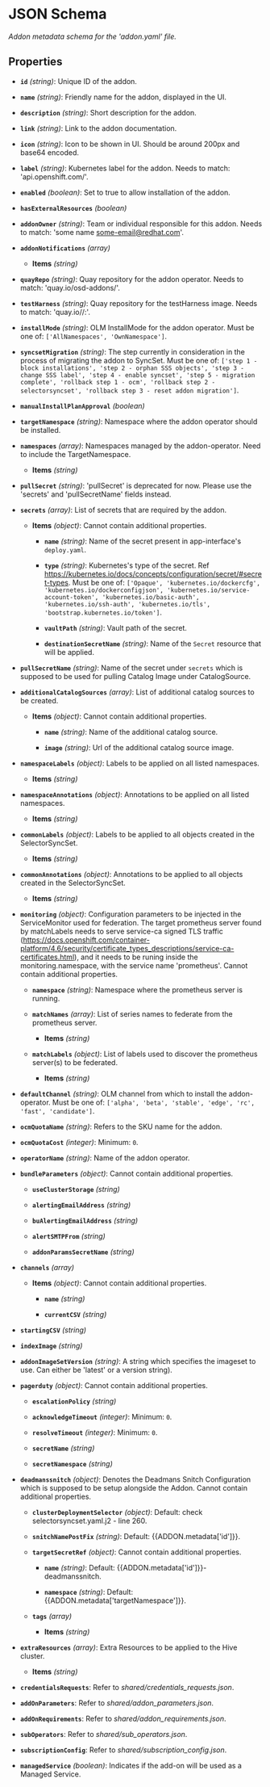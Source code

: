 # JSON Schema


*Addon metadata schema for the 'addon.yaml' file.*


## Properties


- **`id`** *(string)*: Unique ID of the addon.

- **`name`** *(string)*: Friendly name for the addon, displayed in the UI.

- **`description`** *(string)*: Short description for the addon.

- **`link`** *(string)*: Link to the addon documentation.

- **`icon`** *(string)*: Icon to be shown in UI. Should be around 200px and base64 encoded.

- **`label`** *(string)*: Kubernetes label for the addon. Needs to match: 'api.openshift.com/<addon-id>'.

- **`enabled`** *(boolean)*: Set to true to allow installation of the addon.

- **`hasExternalResources`** *(boolean)*

- **`addonOwner`** *(string)*: Team or individual responsible for this addon. Needs to match: 'some name <some-email@redhat.com>'.

- **`addonNotifications`** *(array)*

  - **Items** *(string)*

- **`quayRepo`** *(string)*: Quay repository for the addon operator. Needs to match: 'quay.io/osd-addons/<my-addon-repo>'.

- **`testHarness`** *(string)*: Quay repository for the testHarness image. Needs to match: 'quay.io/<my-repo>/<my-test-harness>:<my-tag>'.

- **`installMode`** *(string)*: OLM InstallMode for the addon operator. Must be one of: `['AllNamespaces', 'OwnNamespace']`.

- **`syncsetMigration`** *(string)*: The step currently in consideration in the process of migrating the addon to SyncSet. Must be one of: `['step 1 - block installations', 'step 2 - orphan SSS objects', 'step 3 - change SSS label', 'step 4 - enable syncset', 'step 5 - migration complete', 'rollback step 1 - ocm', 'rollback step 2 - selectorsyncset', 'rollback step 3 - reset addon migration']`.

- **`manualInstallPlanApproval`** *(boolean)*

- **`targetNamespace`** *(string)*: Namespace where the addon operator should be installed.

- **`namespaces`** *(array)*: Namespaces managed by the addon-operator. Need to include the TargetNamespace.

  - **Items** *(string)*

- **`pullSecret`** *(string)*: 'pullSecret' is deprecated for now. Please use the 'secrets' and 'pullSecretName' fields instead.

- **`secrets`** *(array)*: List of secrets that are required by the addon.

  - **Items** *(object)*: Cannot contain additional properties.

    - **`name`** *(string)*: Name of the secret present in app-interface's `deploy.yaml`.

    - **`type`** *(string)*: Kubernetes's type of the secret. Ref https://kubernetes.io/docs/concepts/configuration/secret/#secret-types. Must be one of: `['Opaque', 'kubernetes.io/dockercfg', 'kubernetes.io/dockerconfigjson', 'kubernetes.io/service-account-token', 'kubernetes.io/basic-auth', 'kubernetes.io/ssh-auth', 'kubernetes.io/tls', 'bootstrap.kubernetes.io/token']`.

    - **`vaultPath`** *(string)*: Vault path of the secret.

    - **`destinationSecretName`** *(string)*: Name of the `Secret` resource that will be applied.

- **`pullSecretName`** *(string)*: Name of the secret under `secrets` which is supposed to be used for pulling Catalog Image under CatalogSource.

- **`additionalCatalogSources`** *(array)*: List of additional catalog sources to be created.

  - **Items** *(object)*: Cannot contain additional properties.

    - **`name`** *(string)*: Name of the additional catalog source.

    - **`image`** *(string)*: Url of the additional catalog source image.

- **`namespaceLabels`** *(object)*: Labels to be applied on all listed namespaces.

  - **Items** *(string)*

- **`namespaceAnnotations`** *(object)*: Annotations to be applied on all listed namespaces.

  - **Items** *(string)*

- **`commonLabels`** *(object)*: Labels to be applied to all objects created in the SelectorSyncSet.

  - **Items** *(string)*

- **`commonAnnotations`** *(object)*: Annotations to be applied to all objects created in the SelectorSyncSet.

  - **Items** *(string)*

- **`monitoring`** *(object)*: Configuration parameters to be injected in the ServiceMonitor used for federation. The target prometheus server found by matchLabels needs to serve service-ca signed TLS traffic (https://docs.openshift.com/container-platform/4.6/security/certificate_types_descriptions/service-ca-certificates.html), and it needs to be runing inside the monitoring.namespace, with the service name 'prometheus'. Cannot contain additional properties.

  - **`namespace`** *(string)*: Namespace where the prometheus server is running.

  - **`matchNames`** *(array)*: List of series names to federate from the prometheus server.

    - **Items** *(string)*

  - **`matchLabels`** *(object)*: List of labels used to discover the prometheus server(s) to be federated.

    - **Items** *(string)*

- **`defaultChannel`** *(string)*: OLM channel from which to install the addon-operator. Must be one of: `['alpha', 'beta', 'stable', 'edge', 'rc', 'fast', 'candidate']`.

- **`ocmQuotaName`** *(string)*: Refers to the SKU name for the addon.

- **`ocmQuotaCost`** *(integer)*: Minimum: `0`.

- **`operatorName`** *(string)*: Name of the addon operator.

- **`bundleParameters`** *(object)*: Cannot contain additional properties.

  - **`useClusterStorage`** *(string)*

  - **`alertingEmailAddress`** *(string)*

  - **`buAlertingEmailAddress`** *(string)*

  - **`alertSMTPFrom`** *(string)*

  - **`addonParamsSecretName`** *(string)*

- **`channels`** *(array)*

  - **Items** *(object)*: Cannot contain additional properties.

    - **`name`** *(string)*

    - **`currentCSV`** *(string)*

- **`startingCSV`** *(string)*

- **`indexImage`** *(string)*

- **`addonImageSetVersion`** *(string)*: A string which specifies the imageset to use. Can either be 'latest' or a version string).

- **`pagerduty`** *(object)*: Cannot contain additional properties.

  - **`escalationPolicy`** *(string)*

  - **`acknowledgeTimeout`** *(integer)*: Minimum: `0`.

  - **`resolveTimeout`** *(integer)*: Minimum: `0`.

  - **`secretName`** *(string)*

  - **`secretNamespace`** *(string)*

- **`deadmanssnitch`** *(object)*: Denotes the Deadmans Snitch Configuration which is supposed to be setup alongside the Addon. Cannot contain additional properties.

  - **`clusterDeploymentSelector`** *(object)*: Default: check selectorsyncset.yaml.j2 - line 260.

  - **`snitchNamePostFix`** *(string)*: Default: {{ADDON.metadata['id']}}.

  - **`targetSecretRef`** *(object)*: Cannot contain additional properties.

    - **`name`** *(string)*: Default: {{ADDON.metadata['id']}}-deadmanssnitch.

    - **`namespace`** *(string)*: Default: {{ADDON.metadata['targetNamespace']}}.

  - **`tags`** *(array)*

    - **Items** *(string)*

- **`extraResources`** *(array)*: Extra Resources to be applied to the Hive cluster.

  - **Items** *(string)*

- **`credentialsRequests`**: Refer to *shared/credentials_requests.json*.

- **`addOnParameters`**: Refer to *shared/addon_parameters.json*.

- **`addOnRequirements`**: Refer to *shared/addon_requirements.json*.

- **`subOperators`**: Refer to *shared/sub_operators.json*.

- **`subscriptionConfig`**: Refer to *shared/subscription_config.json*.

- **`managedService`** *(boolean)*: Indicates if the add-on will be used as a Managed Service.

